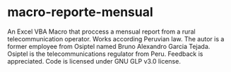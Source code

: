 # macro-reporte-mensual
An Excel VBA Macro that proccess a mensual report from a rural telecommunication operator. Works according Peruvian law.
The autor is a former employee from Osiptel named Bruno Alexandro Garcia Tejada.
Osiptel is the telecommunications regulator from Peru.
Feedback is appreciated.
Code is licensed under GNU GLP v3.0 license.
